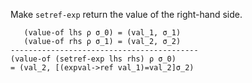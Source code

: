 Make `setref-exp` return the value of the right-hand side.

```
   (value-of lhs ρ σ_0) = (val_1, σ_1)
   (value-of rhs ρ σ_1) = (val_2, σ_2)
------------------------------------------
(value-of (setref-exp lhs rhs) ρ σ_0)
= (val_2, [(expval->ref val_1)=val_2]σ_2)
```
